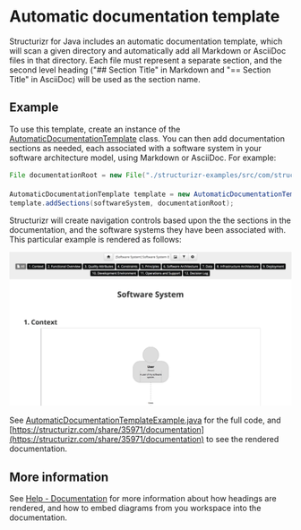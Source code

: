 # Automatic documentation template

Structurizr for Java includes an automatic documentation template, which will scan a given directory and automatically add all Markdown or AsciiDoc
files in that directory. Each file must represent a separate section, and the second level heading ("## Section Title" in Markdown and "== Section Title" in AsciiDoc) will be used as the section name.

## Example

To use this template, create an instance of the [AutomaticDocumentationTemplate](https://github.com/structurizr/java/blob/master/structurizr-core/src/com/structurizr/documentation/AutomaticDocumentationTemplate.java) class.
You can then add documentation sections as needed, each associated with a software system in your software architecture model, using Markdown or AsciiDoc. For example:

```java
File documentationRoot = new File("./structurizr-examples/src/com/structurizr/example/documentation/automatic");

AutomaticDocumentationTemplate template = new AutomaticDocumentationTemplate(workspace);
template.addSections(softwareSystem, documentationRoot);
```

Structurizr will create navigation controls based upon the the sections in the documentation, and the software systems they have been associated with. This particular example is rendered as follows: 

![Documentation based upon the Structurizr template](images/documentation-automatic-1.png)

See [AutomaticDocumentationTemplateExample.java](https://github.com/structurizr/java/blob/master/structurizr-examples/src/com/structurizr/example/AutomaticDocumentationTemplateExample.java) for the full code, and [https://structurizr.com/share/35971/documentation](https://structurizr.com/share/35971/documentation) to see the rendered documentation.

## More information

See [Help - Documentation](https://structurizr.com/help/documentation) for more information about how headings are rendered, and how to embed diagrams from you workspace into the documentation.
